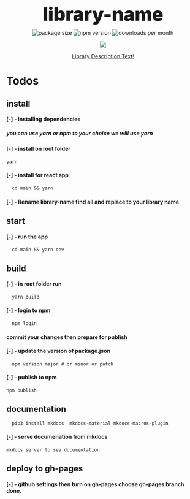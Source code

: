 <h1 align="center" style="
font-weight: 900;
font-size: 3rem;
line-height: 0;
margin: 4rem 0 2.5rem;
">library-name</b></h1>
<p align="center">
  <img src="https://img.shields.io/bundlephobia/minzip/library-name?style=flat-square" alt="package size" />
  <img src="https://img.shields.io/npm/dw/library-name?style=flat-square" alt="npm version" />
  <img src="https://img.shields.io/jsdelivr/npm/hm/library-name?style=flat-square" alt="downloads per month" />
</p>
<p align="center">
    <a href="https://www.npmjs.com/package/library-name" target="_blank">
        <img src="https://img.shields.io/npm/v/library-name?style=for-the-badge&logo=appveyor" />
    </a>
</p>

<a href="https://leularia.github.io/library-name/">
  <p align="center">Library Description Text!</p>
</a>

# Todos

## install

#### [-] - installing dependencies

##### you can use yarn or npm to your choice we will use yarn

#### [-] - install on root folder

```shell
yarn
```

#### [-] - install for react app

```shell
  cd main && yarn
```

#### [-] - Rename library-name find all and replace to your library name

## start

#### [-] - run the app

```shell
  cd main && yarn dev
```

## build

#### [-] - in root folder run

```shell
  yarn build
```

#### [-] - login to npm

```shell
  npm login
```

#### commit your changes then prepare for publish

#### [-] - update the version of package.json

```shell
  npm version major # or minor or patch
```

#### [-] - publish to npm

```shell
npm publish
```

## documentation

```shell
  pip3 install mkdocs  mkdocs-material mkdocs-macros-plugin
```

#### [-] - serve documenation from mkdocs

```shell
mkdocs server to see documentation
```

## deploy to gh-pages

#### [-] - github settings then turn on gh-pages choose gh-pages branch done.
